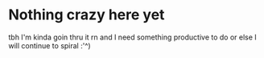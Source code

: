 # Nothing crazy here yet

tbh I'm kinda goin thru it rn and I need something productive to do or else I will continue to spiral :'^)
